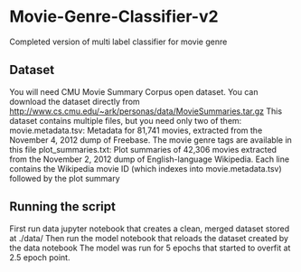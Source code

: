# Movie-Genre-Classifier-v2
Completed version of multi label classifier for movie genre
## Dataset
You will need CMU Movie Summary Corpus open dataset. You can download the dataset directly from 
http://www.cs.cmu.edu/~ark/personas/data/MovieSummaries.tar.gz
This dataset contains multiple files, but you need only two of them:
movie.metadata.tsv: Metadata for 81,741 movies, extracted from the November 4, 2012 dump of Freebase. The movie genre tags are available in this file
plot_summaries.txt: Plot summaries of 42,306 movies extracted from the November 2, 2012 dump of English-language Wikipedia. Each line contains the Wikipedia movie ID (which indexes into movie.metadata.tsv) followed by the plot summary
## Running the script
First run data jupyter notebook that creates a clean, merged dataset stored at ./data/
Then run the model notebook that reloads the dataset created by the data notebook
The model was run for 5 epochs that started to overfit at 2.5 epoch point.
